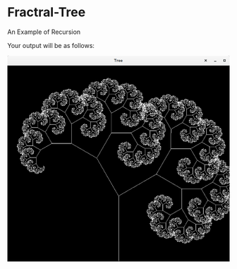 # Fractral-Tree
An Example of Recursion

Your output will be as follows:

![alt text](https://github.com/Rofey/Fractral-Tree/blob/master/Screenshot%20from%202018-03-15%2020-34-44.png)
